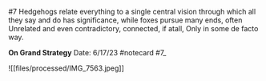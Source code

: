 #7
Hedgehogs relate everything to a single central vision through which all they say and do has significance, while foxes pursue many ends, often Unrelated and even contradictory, connected, if atall, Only in some de facto way.


**On Grand Strategy** 
Date: 6/17/23
 #notecard
 #7_ 

![[files/processed/IMG_7563.jpeg]]